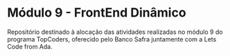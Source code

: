 # Módulo 9 - FrontEnd Dinâmico

Repositório destinado à alocação das atividades realizadas no módulo 9 do programa TopCoders, oferecido pelo Banco Safra juntamente com a Lets Code from Ada.
